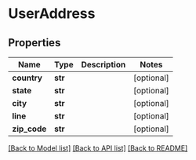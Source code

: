 # UserAddress

## Properties
Name | Type | Description | Notes
------------ | ------------- | ------------- | -------------
**country** | **str** |  | [optional] 
**state** | **str** |  | [optional] 
**city** | **str** |  | [optional] 
**line** | **str** |  | [optional] 
**zip_code** | **str** |  | [optional] 

[[Back to Model list]](../README.md#documentation-for-models) [[Back to API list]](../README.md#documentation-for-api-endpoints) [[Back to README]](../README.md)


